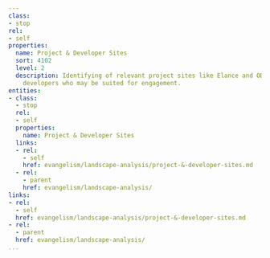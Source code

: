 ```yaml
---
class:
- stop
rel:
- self
properties:
  name: Project & Developer Sites
  sort: 4102
  level: 2
  description: Identifying of relevant project sites like Elance and ODesk, and targeting
    developers who may be suited for engagement.
entities:
- class:
  - stop
  rel:
  - self
  properties:
    name: Project & Developer Sites
  links:
  - rel:
    - self
    href: evangelism/landscape-analysis/project-&-developer-sites.md
  - rel:
    - parent
    href: evangelism/landscape-analysis/
links:
- rel:
  - self
  href: evangelism/landscape-analysis/project-&-developer-sites.md
- rel:
  - parent
  href: evangelism/landscape-analysis/
...
```


